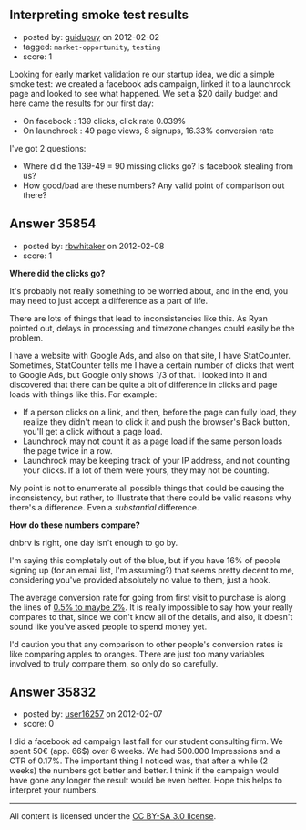 ## Interpreting smoke test results

- posted by: [guidupuy](https://stackexchange.com/users/-1/16153-guidupuy) on 2012-02-02
- tagged: `market-opportunity`, `testing`
- score: 1

Looking for early market validation re our startup idea, we did a simple smoke test: we created a facebook ads campaign, linked it to a launchrock page and looked to see what happened. We set a $20 daily budget and here came the results for our first day: 

* On facebook : 139 clicks, click rate 0.039% 
* On launchrock : 49 page views, 8 signups, 16.33% conversion rate


I've got 2 questions: 

* Where did the 139-49 = 90 missing clicks go? Is facebook stealing from us? 
* How good/bad are these numbers? Any valid point of comparison out there?


## Answer 35854

- posted by: [rbwhitaker](https://stackexchange.com/users/-1/15024-rbwhitaker) on 2012-02-08
- score: 1

<p><strong>Where did the clicks go?</strong></p>

<p>It's probably not really something to be worried about, and in the end, you may need to just accept a difference as a part of life.</p>

<p>There are lots of things that lead to inconsistencies like this.  As Ryan pointed out, delays in processing and timezone changes could easily be the problem.</p>

<p>I have a website with Google Ads, and also on that site, I have StatCounter.  Sometimes, StatCounter tells me I have a certain number of clicks that went to Google Ads, but Google only shows 1/3 of that.  I looked into it and discovered that there can be quite a bit of difference in clicks and page loads with things like this.  For example:</p>

<ul>
<li>If a person clicks on a link, and then, before the page can fully load, they realize they didn't mean to click it and push the browser's Back button, you'll get a click without a page load.  </li>
<li>Launchrock may not count it as a page load if the same person loads the page twice in a row.</li>
<li>Launchrock may be keeping track of your IP address, and not counting your clicks.  If a lot of them were yours, they may not be counting.</li>
</ul>

<p>My point is not to enumerate all possible things that could be causing the inconsistency, but rather, to illustrate that there could be valid reasons why there's a difference.  Even a <em>substantial</em> difference.</p>

<p><strong>How do these numbers compare?</strong></p>

<p>dnbrv is right, one day isn't enough to go by.  </p>

<p>I'm saying this completely out of the blue, but if you have 16% of people signing up (for an email list, I'm assuming?) that seems pretty decent to me, considering you've provided absolutely no value to them, just a hook.  </p>

<p>The average conversion rate for going from first visit to purchase is along the lines of <a href="http://www.searchmarketingstandard.com/what-is-the-average-conversion-rate" rel="nofollow">0.5% to maybe 2%</a>.  It is really impossible to say how your really compares to that, since we don't know all of the details, and also, it doesn't sound like you've asked people to spend money yet.</p>

<p>I'd caution you that any comparison to other people's conversion rates is like comparing apples to oranges.  There are just too many variables involved to truly compare them, so only do so carefully.</p>



## Answer 35832

- posted by: [user16257](https://stackexchange.com/users/-1/16257-user16257) on 2012-02-07
- score: 0

I did a facebook ad campaign last fall for our student consulting firm. We spent 50€ (app. 66$) over 6 weeks. We had 500.000 Impressions and a CTR of 0.17%. The important thing I noticed was, that after a while (2 weeks) the numbers got better and better. I think if the campaign would have gone any longer the result would be even better. Hope this helps to interpret your numbers. 



---

All content is licensed under the [CC BY-SA 3.0 license](https://creativecommons.org/licenses/by-sa/3.0/).
